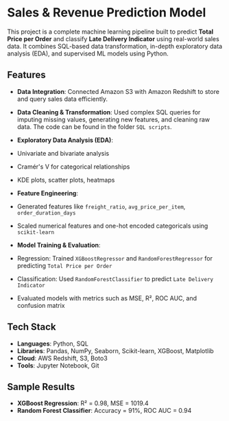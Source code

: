 # Sales & Revenue Prediction Model

This project is a complete machine learning pipeline built to predict **Total Price per Order** and classify **Late Delivery Indicator** using real-world sales data. It combines SQL-based data transformation, in-depth exploratory data analysis (EDA), and supervised ML models using Python.

## Features

-  **Data Integration**: Connected Amazon S3 with Amazon Redshift to store and query sales data efficiently.
-  **Data Cleaning & Transformation**: Used complex SQL queries for imputing missing values, generating new features, and cleaning raw data. The code can be found in the folder `SQL scripts`.
  
-  **Exploratory Data Analysis (EDA)**:
  - Univariate and bivariate analysis
  - Cramér's V for categorical relationships
  - KDE plots, scatter plots, heatmaps
-  **Feature Engineering**:
  - Generated features like `freight_ratio`, `avg_price_per_item`, `order_duration_days`
  - Scaled numerical features and one-hot encoded categoricals using `scikit-learn`
-  **Model Training & Evaluation**:
  - Regression: Trained `XGBoostRegressor` and `RandomForestRegressor` for predicting `Total Price per Order`
  - Classification: Used `RandomForestClassifier` to predict `Late Delivery Indicator`
  - Evaluated models with metrics such as MSE, R², ROC AUC, and confusion matrix


##  Tech Stack

- **Languages**: Python, SQL
- **Libraries**: Pandas, NumPy, Seaborn, Scikit-learn, XGBoost, Matplotlib
- **Cloud**: AWS Redshift, S3, Boto3
- **Tools**: Jupyter Notebook, Git

## Sample Results

- **XGBoost Regression**: R² = 0.98, MSE = 1019.4  
- **Random Forest Classifier**: Accuracy = 91%, ROC AUC = 0.94


